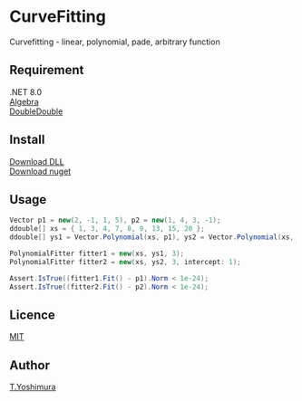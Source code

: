 # CurveFitting
 Curvefitting - linear, polynomial, pade, arbitrary function

## Requirement
.NET 8.0  
[Algebra](https://github.com/tk-yoshimura/Algebra)  
[DoubleDouble](https://github.com/tk-yoshimura/DoubleDouble)
 
 ## Install
[Download DLL](https://github.com/tk-yoshimura/CurveFitting/releases)  
[Download nuget](https://www.nuget.org/packages/TYoshimura.CurveFitting/)


## Usage
```csharp
Vector p1 = new(2, -1, 1, 5), p2 = new(1, 4, 3, -1);
ddouble[] xs = { 1, 3, 4, 7, 8, 9, 13, 15, 20 };
ddouble[] ys1 = Vector.Polynomial(xs, p1), ys2 = Vector.Polynomial(xs, p2);

PolynomialFitter fitter1 = new(xs, ys1, 3);
PolynomialFitter fitter2 = new(xs, ys2, 3, intercept: 1);

Assert.IsTrue((fitter1.Fit() - p1).Norm < 1e-24);
Assert.IsTrue((fitter2.Fit() - p2).Norm < 1e-24);
```

## Licence
[MIT](https://github.com/tk-yoshimura/CurveFitting/blob/main/LICENSE)

## Author

[T.Yoshimura](https://github.com/tk-yoshimura)
